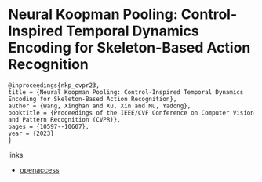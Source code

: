 # Neural Koopman Pooling: Control-Inspired Temporal Dynamics Encoding for Skeleton-Based Action Recognition

```
@inproceedings{nkp_cvpr23,
title = {Neural Koopman Pooling: Control-Inspired Temporal Dynamics Encoding for Skeleton-Based Action Recognition},
author = {Wang, Xinghan and Xu, Xin and Mu, Yadong},
booktitle = {Proceedings of the IEEE/CVF Conference on Computer Vision and Pattern Recognition (CVPR)},
pages = {10597--10607},
year = {2023}
}
```

links
- [openaccess](http://openaccess.thecvf.com//content/CVPR2023/html/Wang_Neural_Koopman_Pooling_Control-Inspired_Temporal_Dynamics_Encoding_for_Skeleton-Based_Action_CVPR_2023_paper.html)
